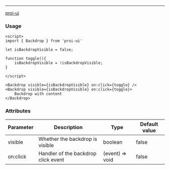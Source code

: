 ---
[proi-ui](https://github.com/specialdoom/proi-ui)

### Usage

```sveltehtml
<script>
import { Backdrop } from 'proi-ui'

let isBackdropVisible = false;

function toggle(){
    isBackdropVisible = !isBackdropVisible;
}

</script>

<Backdrop visible={isBackdropVisible} on:click={toggle} />
<Backdrop visible={isBackdropVisible} on:click={toggle}>
    Backdrop with content
</Backdrop>
```

### Attributes
| Parameter | Description | Type | Default value |
| --- | --- | --- | --- |
| visible | Whether the backdrop is visible | boolean | false |
| on:click | Handler of the backdrop click event | (event) => void | false |